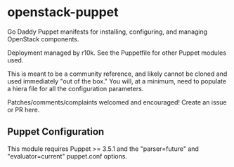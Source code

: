 openstack-puppet
================

Go Daddy Puppet manifests for installing, configuring, and managing OpenStack components.

Deployment managed by r10k.  See the Puppetfile for other Puppet modules used.

This is meant to be a community reference, and likely cannot be cloned and used
immediately "out of the box."  You will, at a minimum, need to populate a hiera
file for all the configuration parameters.

Patches/comments/complaints welcomed and encouraged!  Create an issue or PR here.

Puppet Configuration
--------------------

This module requires Puppet >= 3.5.1 and the "parser=future" and 
"evaluator=current" puppet.conf options.

